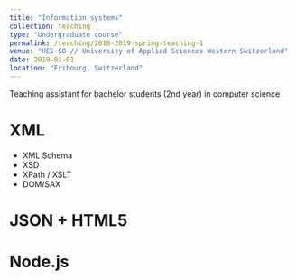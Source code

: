 ```yaml
---
title: "Information systems"
collection: teaching
type: "Undergraduate course"
permalink: /teaching/2018-2019-spring-teaching-1
venue: "HES-SO // University of Applied Sciences Western Switzerland"
date: 2019-01-01
location: "Fribourg, Switzerland"
---
```


Teaching assistant for bachelor students (2nd year) in computer science

XML
======

* XML Schema
* XSD
* XPath / XSLT
* DOM/SAX

JSON + HTML5
======

Node.js
======
